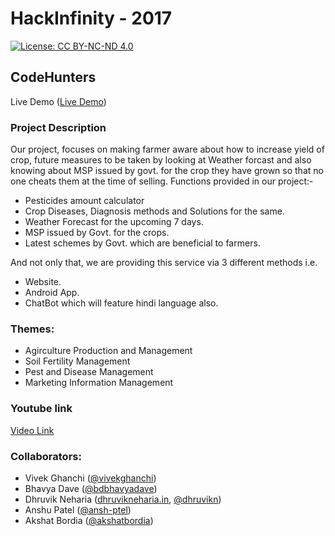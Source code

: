 # HackInfinity - 2017

[![License: CC BY-NC-ND 4.0](https://img.shields.io/badge/License-CC%20BY--NC--ND%204.0-lightgrey.svg)](https://creativecommons.org/licenses/by-nc-nd/4.0/)


## CodeHunters

Live Demo  ([Live Demo](http://hackinfinity.dhruvikneharia.in/))

### Project Description

Our project,  focuses on making farmer aware about how to increase yield of crop, future measures to be taken by looking at Weather forcast and also knowing about MSP issued by govt. for the crop they have grown so that no one cheats them at the time of selling.
Functions provided in our project:-
- Pesticides amount calculator
- Crop Diseases, Diagnosis methods and Solutions for the same.
- Weather Forecast for the upcoming 7 days.
- MSP issued by Govt. for the crops.
- Latest schemes by Govt. which are beneficial to farmers.

And not only that, we are providing this service via 3 different methods i.e.
- Website.
- Android App.
- ChatBot which will feature hindi language also.

### Themes:
- Agirculture Production and Management
- Soil Fertility Management
- Pest and Disease Management
- Marketing Information Management

### Youtube link
 [Video Link](https://www.youtube.com/watch?v=5AfLFhVDvNk&feature=youtu.be)


### Collaborators:
- Vivek Ghanchi ([@vivekghanchi](https://github.com/vivekghanchi))
- Bhavya Dave  ([@bdbhavyadave](https://github.com/bdbhavyadave))
- Dhruvik Neharia ([dhruvikneharia.in](http://dhruvikneharia.in), [@dhruvikn](https://github.com/dhruvikn))
- Anshu Patel  ([@ansh-ptel](https://github.com/ansh-ptel))
- Akshat Bordia ([@akshatbordia](https://github.com/akshatbordia))
